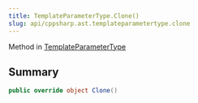 ```yaml
---
title: TemplateParameterType.Clone()
slug: api/cppsharp.ast.templateparametertype.clone
---
```

Method in [TemplateParameterType](/api/cppsharp/ast/templateparametertype)

## Summary



```csharp
public override object Clone()
```


